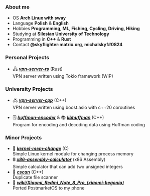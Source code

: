 ### About me
- OS **Arch Linux with sway**
- Language **Polish** & **English**
- Hobbies **Programming, ML, Fishing, Cycling, Driving, Hiking**
- Studying at **Silesian University of Technology**
- Programming in **C++** & **Rust**
- Contact **@skyflighter:matrix.org**, **michalskyf#0824**

### Personal Projects
- 🖧 [***vpn-server-rs***](https://github.com/michaelskyf/vpn-server-rs) (Rust)<br>
   VPN server written using Tokio framework (WIP)

### University Projects
- 🖧 [***vpn-server-cpp***](https://github.com/michaelskyf/vpn-server-cpp) (C++)<br>
   VPN server written using boost.asio with c++20 coroutines
   
- 🗒️ [***huffman-encoder***](https://github.com/michaelskyf/huffman-encoder) & 📚 [***libhuffman***](https://github.com/michaelskyf/libhuffman) (C++)<br>
   Program for encoding and decoding data using Huffman coding

### Minor Projects
- 🐧 [***kernel-mem-change***](https://github.com/michaelskyf/kernel-mem-change) (C)<br>
  Simple Linux kernel module for changing process memory
- 🖩 [***x86-assembly-calculator***](https://github.com/michaelskyf/x86-assembly-calculator) (x86 Assembly)<br>
  Simple calculator that can add two unsigned integers
- 📁 [***cscan***](https://github.com/michaelskyf/cscan) (C++)<br>
  Duplicate file scanner
- 📱 [***wiki/Xiaomi_Redmi_Note_8_Pro_(xiaomi-begonia)***](https://wiki.postmarketos.org/wiki/Xiaomi_Redmi_Note_8_Pro_(xiaomi-begonia)) <br>
  Ported PostmarketOS to my phone
